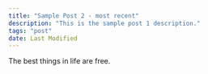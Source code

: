 ```yaml
---
title: "Sample Post 2 - most recent"
description: "This is the sample post 1 description."
tags: "post"
date: Last Modified
---
```


The best things in life are free.
